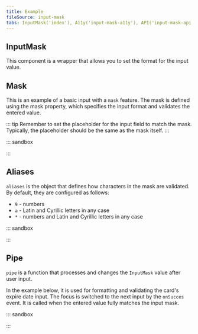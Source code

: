 ```yaml
---
title: Example
fileSource: input-mask
tabs: InputMask('index'), A11y('input-mask-a11y'), API('input-mask-api'), Example('input-mask-code'), Changelog('input-mask-changelog')
---
```


## InputMask

This component is a wrapper that allows you to set the format for the input value.

## Mask

This is an example of a basic input with a `mask` feature. The mask is defined using the mask property, which specifies the input format and validates the entered value.

::: tip
Remember to set the placeholder for the input field to match the mask. Typically, the placeholder should be the same as the mask itself.
:::

::: sandbox

<script lang="tsx">
import React from 'react';
import InputMask from '@semcore/ui/input-mask';
import { Text } from '@semcore/ui/typography';
import { Flex } from '@semcore/ui/flex-box';

const Demo = () => {
  return (
    <Flex direction='column' gap={2} w={224}>
      <Text tag='label' htmlFor='basic-example' size={200}>
        Card number
      </Text>
      <InputMask w={224}>
        <InputMask.Value
          mask='9999 9999 9999 9999'
          placeholder='____ ____ ____ ____'
          title='16-digit number'
          id='basic-example'
          aria-describedby='basic-example-hint'
        />
      </InputMask>
      <Text size={100} color='gray-500' id='basic-example-hint'>
        Please enter the 16-digit number of your debit card.
      </Text>
    </Flex>
  );
};
</script>

:::

## Aliases

`aliases` is the object that defines how characters in the mask are validated. By default, they are configured as follows:

- `9` - numbers
- `a` - Latin and Cyrillic letters in any case
- `*` - numbers and Latin and Cyrillic letters in any case

::: sandbox

<script lang="tsx">
import React, { useState } from 'react';
import InputMask from '@semcore/ui/input-mask';
import { Text } from '@semcore/ui/typography';
import { Flex } from '@semcore/ui/flex-box';

const Demo = () => {
  const [value, setValue] = useState('99');

  return (
    <Flex direction='column' gap={2} w={224}>
      <Text tag='label' htmlFor='aliases-example' size={200}>
        Item index
      </Text>
      <InputMask w={224}>
        <InputMask.Value
          id='aliases-example'
          aliases={{ x: /[0-9]/ }}
          mask='99xxxx'
          value={value}
          onChange={setValue}
          aria-describedby='aliases-example-hint'
          title='4-digit number'
        />
      </InputMask>
      <Text size={100} color='gray-500' id='aliases-example-hint'>
        Write any 4 digits and after
      </Text>
    </Flex>
  );
};
</script>

:::

## Pipe

`pipe` is a function that processes and changes the `InputMask` value after user input.

In the example below, it is used for formatting and validating the card's expire date input. The focus is switched to the next input by the `onSucces` event. It is called when the entered value fully matches the input mask.

::: sandbox

<script lang="tsx">
import React from 'react';
import { Box, Flex } from '@semcore/ui/flex-box';
import { Text } from '@semcore/ui/typography';
import InputMask from '@semcore/ui/input-mask';

const Demo = () => {
  const expireDateInput = React.useRef(null);
  const handleSuccess = React.useCallback(() => expireDateInput.current.focus(), []);

  return (
    <Box wMax={225} p={8} m='0 auto' style={{ borderRadius: '12px', background: '#F4F5F9' }}>
      <Text
        tag='label'
        size={300}
        medium
        mb={2}
        htmlFor='card_number'
        style={{ display: 'inline-block' }}
      >
        Card number
      </Text>
      <InputMask size='l' mb={4}>
        <InputMask.Value
          mask='9999 9999 9999 9999'
          placeholder='____ ____ ____ ____'
          onSuccess={handleSuccess}
          title='card number – 16-digits'
          id='card_number'
        />
      </InputMask>
      <Flex alignItems='center' justifyContent='flex-end'>
        <Text tag='label' mr={2} size={300} htmlFor='expire_date'>
          Expire date
        </Text>
        <InputMask size='l' wMax={85}>
          <InputMask.Value
            ref={expireDateInput}
            mask='99/99'
            placeholder='MM/YY'
            pipe={pipeExpireDate}
            title='month and year of card expiration – 4 digits in total'
            id='expire_date'
          />
        </InputMask>
      </Flex>
    </Box>
  );
};

const pipeExpireDate = (value) => {
  const indexesOfPipedChars = [];
  const firstMonthDigit = parseInt(value[0], 10);
  if (firstMonthDigit > 1) {
    value = `0${value[0]}/${value.split('/')[1]}`;
    indexesOfPipedChars.push(0);
  }
  const [month, year] = value
    .split('/')
    .map((chunk) => (chunk.includes('_') ? undefined : parseInt(chunk, 10)));
  const currentYear = new Date().getFullYear() % 100;
  const currentMonth = new Date().getMonth() + 1;

  if (month > 12) return false;
  if (year === currentYear && month < currentMonth) return false;
  if (year < currentYear) return false;

  return { value, indexesOfPipedChars };
};
</script>

:::
